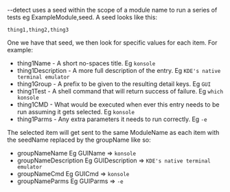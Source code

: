 --detect uses a seed within the scope of a module name to run a series of tests eg ExampleModule,seed. A seed looks like this:

    thing1,thing2,thing3

One we have that seed, we then look for specific values for each item. For example:

* thing1Name - A short no-spaces title. Eg `konsole`
* thing1Description - A more full description of the entry. Eg `KDE's native terminal emulator`
* thing1Group - A prefix to be given to the resulting detail keys. Eg `GUI`
* thing1Test - A shell command that will return success of failure. Eg `which konsole`
* thing1CMD - What would be executed when ever this entry needs to be run assuming it gets selected. Eg `konsole`
* thing1Parms - Any extra parameters it needs to run correctly. Eg `-e`

The selected item will get sent to the same ModuleName as each item with the seedName replaced by the groupName like so:

* groupNameName Eg GUIName => `konsole`
* groupNameDescription Eg GUIDescription => `KDE's native terminal emulator`
* groupNameCmd Eg GUICmd => `konsole`
* groupNameParms Eg GUIParms => `-e`
